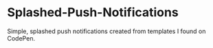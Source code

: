# Splashed-Push-Notifications
Simple, splashed push notifications created from templates I found on CodePen.
